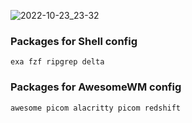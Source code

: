![2022-10-23_23-32](https://user-images.githubusercontent.com/13220093/197443579-42d22583-53fd-4278-829c-c31a2020c091.png)

### Packages for Shell config

```
exa fzf ripgrep delta
```


### Packages for AwesomeWM config

```
awesome picom alacritty picom redshift
```
